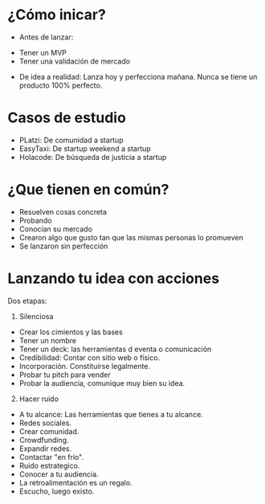 # ¿Cómo inicar?

- Antes de lanzar:
* Tener un MVP
* Tener una validación de mercado

- De idea a realidad: Lanza hoy y perfecciona mañana. Nunca se tiene un producto 100% perfecto.

# Casos de estudio

- PLatzi: De comunidad a startup
- EasyTaxi: De startup weekend a startup
- Holacode: De búsqueda de justicia a startup

# ¿Que tienen en común?

- Resuelven cosas concreta
- Probando
- Conocían su mercado
- Crearon algo que gusto tan que las mismas personas lo promueven
- Se lanzaron sin perfección

# Lanzando tu idea con acciones

Dos etapas:
1. Silenciosa

- Crear los cimientos y las bases
- Tener un nombre
- Tener un deck: las herramientas d eventa o comunicación
- Credibilidad: Contar con sitio web o físico.
- Incorporación. Constituirse legalmente.
- Probar tu pitch para vender
- Probar la audiencia, comunique muy bien su idea.

2. Hacer ruido

- A tu alcance: Las herramientas que tienes a tu alcance.
- Redes sociales.
- Crear comunidad.
- Crowdfunding.
- Expandir redes.
- Contactar "en frío".
- Ruido estrategico.
- Conocer a tu audiencia.
- La retroalimentación es un regalo.
- Escucho, luego existo.